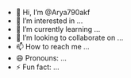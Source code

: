 - 👋 Hi, I’m @Arya790akf
- 👀 I’m interested in ...
- 🌱 I’m currently learning ...
- 💞️ I’m looking to collaborate on ...
- 📫 How to reach me ...
- 😄 Pronouns: ...
- ⚡ Fun fact: ...

<!---
Arya790akf/Arya790akf is a ✨ special ✨ repository because its `README.md` (this file) appears on your GitHub profile.
You can click the Preview link to take a look at your changes.
--->
